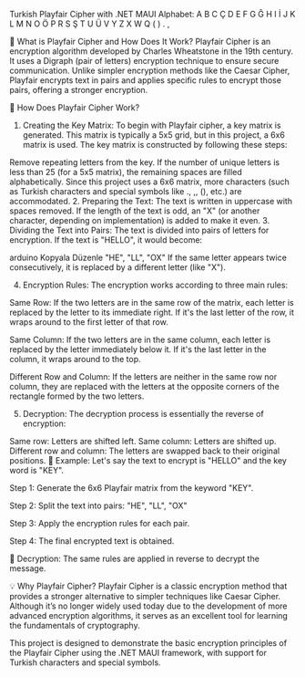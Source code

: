 Turkish Playfair Cipher with .NET MAUI
Alphabet:
A B C Ç D E F G Ğ H I İ J K L M N O Ö P R S Ş T U Ü V Y Z X W Q ( ) . ,

🔐 What is Playfair Cipher and How Does It Work?
Playfair Cipher is an encryption algorithm developed by Charles Wheatstone in the 19th century. It uses a Digraph (pair of letters) encryption technique to ensure secure communication. Unlike simpler encryption methods like the Caesar Cipher, Playfair encrypts text in pairs and applies specific rules to encrypt those pairs, offering a stronger encryption.

🚀 How Does Playfair Cipher Work?
1. Creating the Key Matrix:
To begin with Playfair cipher, a key matrix is generated. This matrix is typically a 5x5 grid, but in this project, a 6x6 matrix is used. The key matrix is constructed by following these steps:

Remove repeating letters from the key.
If the number of unique letters is less than 25 (for a 5x5 matrix), the remaining spaces are filled alphabetically. Since this project uses a 6x6 matrix, more characters (such as Turkish characters and special symbols like ., ,, (), etc.) are accommodated.
2. Preparing the Text:
The text is written in uppercase with spaces removed.
If the length of the text is odd, an "X" (or another character, depending on implementation) is added to make it even.
3. Dividing the Text into Pairs:
The text is divided into pairs of letters for encryption. If the text is "HELLO", it would become:

arduino
Kopyala
Düzenle
"HE", "LL", "OX"
If the same letter appears twice consecutively, it is replaced by a different letter (like "X").

4. Encryption Rules:
The encryption works according to three main rules:

Same Row: If the two letters are in the same row of the matrix, each letter is replaced by the letter to its immediate right. If it's the last letter of the row, it wraps around to the first letter of that row.

Same Column: If the two letters are in the same column, each letter is replaced by the letter immediately below it. If it's the last letter in the column, it wraps around to the top.

Different Row and Column: If the letters are neither in the same row nor column, they are replaced with the letters at the opposite corners of the rectangle formed by the two letters.

5. Decryption:
The decryption process is essentially the reverse of encryption:

Same row: Letters are shifted left.
Same column: Letters are shifted up.
Different row and column: The letters are swapped back to their original positions.
📝 Example:
Let's say the text to encrypt is "HELLO" and the key word is "KEY".

Step 1: Generate the 6x6 Playfair matrix from the keyword "KEY".

Step 2: Split the text into pairs:
"HE", "LL", "OX"

Step 3: Apply the encryption rules for each pair.

Step 4: The final encrypted text is obtained.

🔄 Decryption:
The same rules are applied in reverse to decrypt the message.

💡 Why Playfair Cipher?
Playfair Cipher is a classic encryption method that provides a stronger alternative to simpler techniques like Caesar Cipher. Although it’s no longer widely used today due to the development of more advanced encryption algorithms, it serves as an excellent tool for learning the fundamentals of cryptography.

This project is designed to demonstrate the basic encryption principles of the Playfair Cipher using the .NET MAUI framework, with support for Turkish characters and special symbols.

